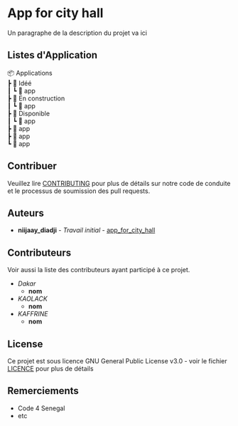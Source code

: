 # App for city hall

Un paragraphe de la description du projet va ici

## Listes d'Application

📦 Applications\
  ┣ 📂 Idéé\
  ┃ ┗ 📜 app\
  ┣ 📂 En construction\
  ┃ ┗ 📜 app\
  ┣ 📂 Disponible\
  ┃ ┗ 📜 app\
  ┣ 📜 app\
  ┣ 📜 app\
  ┗ 📜 app

## Contribuer

Veuillez lire [CONTRIBUTING](CONTRIBUTING.md) pour plus de détails sur notre code de conduite et le processus de soumission des pull requests.

## Auteurs

* **niijaay_diadji** - *Travail initial* - [app_for_city_hall](https://github.com/diadjii/app_for_city_hall)

## Contributeurs

Voir aussi la liste des contributeurs ayant participé à ce projet.

* *Dakar*
	* **nom**
* *KAOLACK*
	* **nom**
* *KAFFRINE*
	* **nom**

## License

Ce projet est sous licence GNU General Public License v3.0 - voir le fichier [LICENCE](LICENSE) pour plus de détails

## Remerciements

* Code 4 Senegal
* etc
